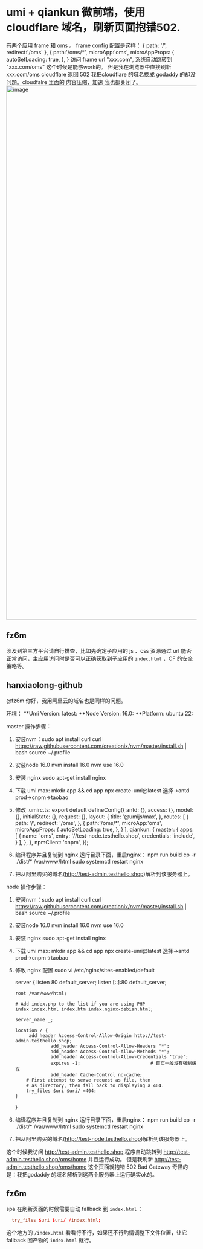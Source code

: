 # umi + qiankun 微前端，使用cloudflare 域名，刷新页面抱错502.

有两个应用 frame 和 oms 。
frame config 配置是这样：
{
path: '/',
redirect:'/oms'
},
{
path:'/oms/\*',
microApp:'oms',
microAppProps: {
autoSetLoading: true,
},
}
访问 frame url "xxx.com", 系统自动跳转到 "xxx.com/oms" 这个时候是能够work的。
但是我在浏览器中直接刷新 xxx.com/oms cloudflare 返回 502
我把cloudflare 的域名换成 godaddy 的却没问题。cloudfalre 里面的 内容压缩，加速 我也都关闭了。
<img width="1415" alt="image" src="https://github.com/umijs/umi/assets/80157042/41b3e2cf-f266-49ed-a740-71ae7d92284b">

## fz6m

涉及到第三方平台请自行排查，比如先确定子应用的 js 、css 资源通过 url 能否正常访问，主应用访问时是否可以正确获取到子应用的 `index.html` ，CF 的安全策略等。

## hanxiaolong-github

@fz6m 你好，我用阿里云的域名也是同样的问题。

环境：
**Umi Version: latest:
**Node Version: 16.0:
\*\*Platform: ubuntu 22:

master 操作步骤：

1. 安装nvm：sudo apt install curl
   curl https://raw.githubusercontent.com/creationix/nvm/master/install.sh | bash
   source ~/.profile
2. 安装node 16.0 nvm install 16.0
   nvm use 16.0

3. 安装 nginx sudo apt-get install nginx

4. 下载 umi max: mkdir app && cd app
   npx create-umi@latest
   选择->antd prod->cnpm->taobao
5. 修改 .umirc.ts:
   export default defineConfig({
   antd: {},
   access: {},
   model: {},
   initialState: {},
   request: {},
   layout: {
   title: '@umijs/max',
   },
   routes: [
   {
   path: '/',
   redirect: '/oms',
   },
   {
   path:'/oms/*',
   microApp:'oms',
   microAppProps: {
   autoSetLoading: true,
   },
   }
   ],
   qiankun: {
   master: {
   apps: [
   {
   name: 'oms',
   entry: '//test-node.testhello.shop',
   credentials: 'include',
   }
   ],
   },
   },
   npmClient: 'cnpm',
   });

6. 编译程序并且复制到 nginx 运行目录下面，重启nginx：
   npm run build
   cp -r ./dist/\* /var/www/html
   sudo systemctl restart nginx
7. 把从阿里购买的域名(http://test-admin.testhello.shop)解析到该服务器上。

node 操作步骤：

1.  安装nvm：sudo apt install curl
    curl https://raw.githubusercontent.com/creationix/nvm/master/install.sh | bash
    source ~/.profile
2.  安装node 16.0 nvm install 16.0
    nvm use 16.0

3.  安装 nginx sudo apt-get install nginx

4.  下载 umi max: mkdir app && cd app
    npx create-umi@latest
    选择->antd prod->cnpm->taobao
5.  修改 nginx 配置
    sudo vi /etc/nginx/sites-enabled/default

    server {
    listen 80 default_server;
    listen [::]:80 default_server;

        root /var/www/html;

        # Add index.php to the list if you are using PHP
        index index.html index.htm index.nginx-debian.html;

        server_name _;

        location / {
             add_header Access-Control-Allow-Origin http://test-admin.testhello.shop;
                     add_header Access-Control-Allow-Headers "*";
                     add_header Access-Control-Allow-Methods "*";
                     add_header Access-Control-Allow-Credentials 'true';
                     expires -1;                          # 首页一般没有强制缓存
                     add_header Cache-Control no-cache;
            # First attempt to serve request as file, then
            # as directory, then fall back to displaying a 404.
            try_files $uri $uri/ =404;
        }

    }

6.  编译程序并且复制到 nginx 运行目录下面，重启nginx：
    npm run build
    cp -r ./dist/\* /var/www/html
    sudo systemctl restart nginx

7.  把从阿里购买的域名(http://test-node.testhello.shop)解析到该服务器上。

这个时候我访问 http://test-admin.testhello.shop 程序自动跳转到 http://test-admin.testhello.shop/oms/home 并且运行成功。
但是我刷新 http://test-admin.testhello.shop/oms/home 这个页面就抱错 502 Bad Gateway
奇怪的是：我把godaddy 的域名解析到这两个服务器上运行确实ok的。

## fz6m

spa 在刷新页面的时候需要自动 fallback 到 `index.html` ：

```conf
  try_files $uri $uri/ /index.html;
```

这个地方的 `/index.html` 看看行不行，如果还不行酌情调整下文件位置，让它 fallback 回产物的 `index.html` 就行。
